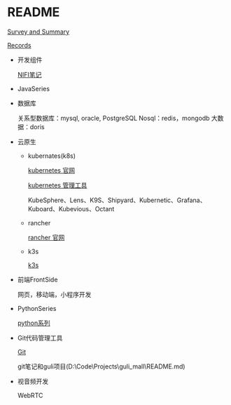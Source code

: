 # README

[Survey and Summary](/Summary.md)

[Records](/Records/)

- 开发组件

  [NIFI笔记](/大数据开发组件/NIFI.md)

- JavaSeries

- 数据库

  关系型数据库：mysql, oracle, PostgreSQL
  Nosql：redis，mongodb
  大数据：doris

- 云原生

  - kubernates(k8s)

    [kubernetes 官网](https://kubernetes.io/zh-cn/docs/home/)

    [kubernetes 管理工具](https://www.zhihu.com/question/540096557)

    KubeSphere、Lens、K9S、Shipyard、Kubernetic、Grafana、Kuboard、Kubevious、Octant

  - rancher

    [rancher 官网](https://docs.rancher.cn/)

  - k3s

    [k3s](https://docs.k3s.io/zh/)

- 前端FrontSide

  网页，移动端，小程序开发

- PythonSeries

  [python系列](/PythonSeries/PythonSeries.md)

- Git代码管理工具

  [Git](/Git_Hub_Lab_Pod/)

  git笔记和guli项目(D:\Code\Projects\guli_mall\README.md)

- 视音频开发

  WebRTC
